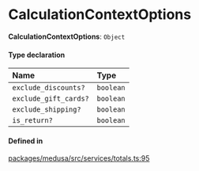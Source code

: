 # CalculationContextOptions

 **CalculationContextOptions**: `Object`

#### Type declaration

| Name | Type |
| :------ | :------ |
| `exclude_discounts?` | `boolean` |
| `exclude_gift_cards?` | `boolean` |
| `exclude_shipping?` | `boolean` |
| `is_return?` | `boolean` |

#### Defined in

[packages/medusa/src/services/totals.ts:95](https://github.com/medusajs/medusa/blob/3d9f5ae63/packages/medusa/src/services/totals.ts#L95)
